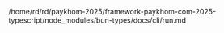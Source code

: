 /home/rd/rd/paykhom-2025/framework-paykhom-com-2025-typescript/node_modules/bun-types/docs/cli/run.md